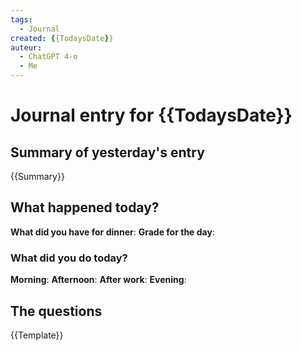 ```yaml
---
tags:
  - Journal
created: {{TodaysDate}}
auteur:
  - ChatGPT 4-o
  - Me
---
```

# Journal entry for {{TodaysDate}}

## Summary of yesterday's entry

{{Summary}}

## What happened today?

**What did you have for dinner**: 
**Grade for the day**: 
### What did you do today?

**Morning**: 
**Afternoon**: 
**After work**: 
**Evening**: 
## The questions

{{Template}}
